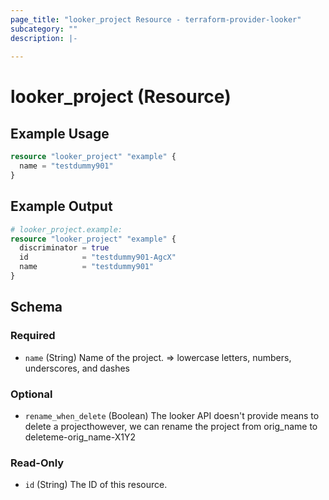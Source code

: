 ```yaml
---
page_title: "looker_project Resource - terraform-provider-looker"
subcategory: ""
description: |-
  
---
```

# looker_project (Resource)

## Example Usage
```terraform
resource "looker_project" "example" {
  name = "testdummy901"
}
```

## Example Output
```terraform
# looker_project.example:
resource "looker_project" "example" {
  discriminator = true
  id            = "testdummy901-AgcX"
  name          = "testdummy901"
}
```

<!-- schema generated by tfplugindocs -->
## Schema

### Required

- `name` (String) Name of the project. => lowercase letters, numbers, underscores, and dashes

### Optional

- `rename_when_delete` (Boolean) The looker API doesn't provide means to delete a projecthowever, we can rename the project from orig_name to deleteme-orig_name-X1Y2

### Read-Only

- `id` (String) The ID of this resource.
